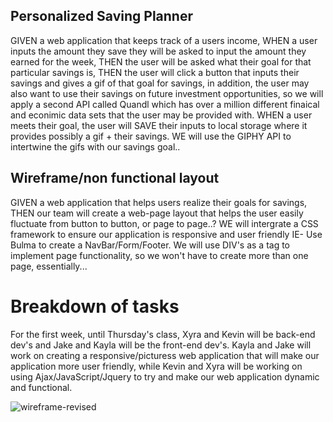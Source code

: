 ## Personalized Saving Planner
GIVEN a web application that keeps track of a users income,
WHEN a user inputs the amount they save they will be asked to input the
amount they earned for the week, THEN the user will be asked what their goal for that particular savings is,
THEN the user will click a button that inputs their savings and gives a gif of that goal for savings, in addition, the user may also want to 
use their savings on future investment opportunities, so we will apply a second API called Quandl which has over a million different finaical and econimic
data sets that the user may be provided with.
WHEN a user meets their goal, the user will SAVE their inputs to local storage where it provides possibly a gif + their savings.
WE will use the GIPHY API to intertwine the gifs with our savings goal..

## Wireframe/non functional layout
GIVEN a web application that helps users realize their goals for savings,
THEN our team will create a web-page layout that helps the user easily fluctuate from button to button, or page to page..?
WE will intergrate a CSS framework to ensure our application is responsive and user friendly IE- Use Bulma to create a NavBar/Form/Footer.
We will use DIV's as a tag to implement page functionality, so we won't have to create more than one page, essentially...
# Breakdown of tasks
For the first week, until Thursday's class, Xyra and Kevin will be back-end dev's and Jake and Kayla will be the front-end dev's.
Kayla and Jake will work on creating a responsive/picturess web application that will make our application more user friendly, while Kevin and
Xyra will be working on using Ajax/JavaScript/Jquery to try and make our web application dynamic and functional.

![wireframe-revised](https://user-images.githubusercontent.com/66339673/88127717-5c2fd300-cba2-11ea-87b2-ee5b130e833b.png)
